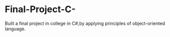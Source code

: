# Final-Project-C-
Built a final project in college in C#,by applying principles of object-oriented language.
